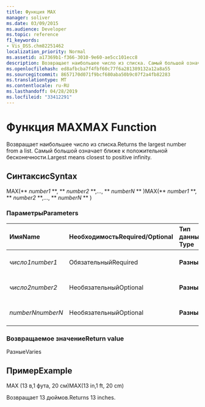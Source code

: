 ```yaml
---
title: Функция MAX
manager: soliver
ms.date: 03/09/2015
ms.audience: Developer
ms.topic: reference
f1_keywords:
- Vis_DSS.chm82251462
localization_priority: Normal
ms.assetid: a17369b1-f366-3010-9e60-ae5cc101ecc8
description: Возвращает наибольшее число из списка. Самый большой означает ближе к положительной бесконечности.
ms.openlocfilehash: ed8afbcba7f4fbf60c77f6a281389132a12a8a55
ms.sourcegitcommit: 8657170d071f9bcf680aba50b9c07f2a4fb82283
ms.translationtype: MT
ms.contentlocale: ru-RU
ms.lasthandoff: 04/28/2019
ms.locfileid: "33412291"
---
```

# <a name="max-function"></a><span data-ttu-id="ee682-104">Функция MAX</span><span class="sxs-lookup"><span data-stu-id="ee682-104">MAX Function</span></span>

<span data-ttu-id="ee682-105">Возвращает наибольшее число из списка.</span><span class="sxs-lookup"><span data-stu-id="ee682-105">Returns the largest number from a list.</span></span> <span data-ttu-id="ee682-106">Самый большой означает ближе к положительной бесконечности.</span><span class="sxs-lookup"><span data-stu-id="ee682-106">Largest means closest to positive infinity.</span></span>
  
## <a name="syntax"></a><span data-ttu-id="ee682-107">Синтаксис</span><span class="sxs-lookup"><span data-stu-id="ee682-107">Syntax</span></span>

<span data-ttu-id="ee682-108">MAX(\*\* *number1* \*\*, \*\* *number2* \*\*,..., \*\* *numberN* \*\* )</span><span class="sxs-lookup"><span data-stu-id="ee682-108">MAX(\*\* *number1* \*\*, \*\* *number2* \*\*,..., \*\* *numberN* \*\* )</span></span> 
  
### <a name="parameters"></a><span data-ttu-id="ee682-109">Параметры</span><span class="sxs-lookup"><span data-stu-id="ee682-109">Parameters</span></span>

|<span data-ttu-id="ee682-110">**Имя**</span><span class="sxs-lookup"><span data-stu-id="ee682-110">**Name**</span></span>|<span data-ttu-id="ee682-111">**Необходимость**</span><span class="sxs-lookup"><span data-stu-id="ee682-111">**Required/Optional**</span></span>|<span data-ttu-id="ee682-112">**Тип данных**</span><span class="sxs-lookup"><span data-stu-id="ee682-112">**Data Type**</span></span>|<span data-ttu-id="ee682-113">**Описание**</span><span class="sxs-lookup"><span data-stu-id="ee682-113">**Description**</span></span>|
|:-----|:-----|:-----|:-----|
| <span data-ttu-id="ee682-114">_число1_</span><span class="sxs-lookup"><span data-stu-id="ee682-114">_number1_</span></span> <br/> |<span data-ttu-id="ee682-115">Обязательный</span><span class="sxs-lookup"><span data-stu-id="ee682-115">Required</span></span>  <br/> |<span data-ttu-id="ee682-116">**Разные**</span><span class="sxs-lookup"><span data-stu-id="ee682-116">**Varies**</span></span> <br/> |<span data-ttu-id="ee682-117">Первый номер в списке.</span><span class="sxs-lookup"><span data-stu-id="ee682-117">The first number in the list.</span></span>  <br/> |
| <span data-ttu-id="ee682-118">_число2_</span><span class="sxs-lookup"><span data-stu-id="ee682-118">_number2_</span></span> <br/> |<span data-ttu-id="ee682-119">Необязательный</span><span class="sxs-lookup"><span data-stu-id="ee682-119">Optional</span></span>  <br/> |<span data-ttu-id="ee682-120">**Разные**</span><span class="sxs-lookup"><span data-stu-id="ee682-120">**Varies**</span></span> <br/> | <span data-ttu-id="ee682-121">Второй номер в списке.</span><span class="sxs-lookup"><span data-stu-id="ee682-121">The second number in the list.</span></span>  <br/> |
| <span data-ttu-id="ee682-122">_numberN_</span><span class="sxs-lookup"><span data-stu-id="ee682-122">_numberN_</span></span> <br/> |<span data-ttu-id="ee682-123">Необязательный</span><span class="sxs-lookup"><span data-stu-id="ee682-123">Optional</span></span>  <br/> |<span data-ttu-id="ee682-124">**Разные**</span><span class="sxs-lookup"><span data-stu-id="ee682-124">**Varies**</span></span> <br/> |<span data-ttu-id="ee682-125">Номер nth в списке.</span><span class="sxs-lookup"><span data-stu-id="ee682-125">The nth number in the list.</span></span>  <br/> |
   
### <a name="return-value"></a><span data-ttu-id="ee682-126">Возвращаемое значение</span><span class="sxs-lookup"><span data-stu-id="ee682-126">Return value</span></span>

<span data-ttu-id="ee682-127">Разные</span><span class="sxs-lookup"><span data-stu-id="ee682-127">Varies</span></span>
  
## <a name="example"></a><span data-ttu-id="ee682-128">Пример</span><span class="sxs-lookup"><span data-stu-id="ee682-128">Example</span></span>

<span data-ttu-id="ee682-129">MAX (13 в,1 фута, 20 см)</span><span class="sxs-lookup"><span data-stu-id="ee682-129">MAX(13 in,1 ft, 20 cm)</span></span> 
  
<span data-ttu-id="ee682-130">Возвращает 13 дюймов.</span><span class="sxs-lookup"><span data-stu-id="ee682-130">Returns 13 inches.</span></span> 
  

